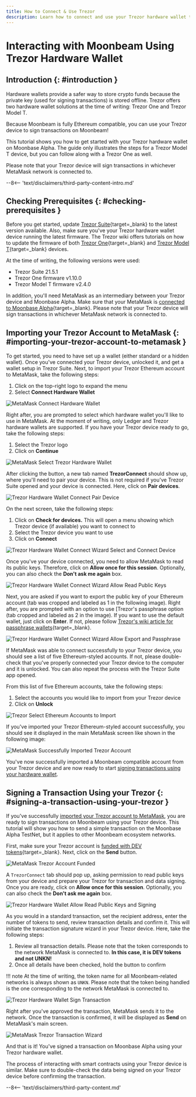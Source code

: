 ```yaml
---
title: How to Connect & Use Trezor
description: Learn how to connect and use your Trezor hardware wallet to sign transactions on Moonbeam, leveraging its Ethereum compatibility features.
---
```


# Interacting with Moonbeam Using Trezor Hardware Wallet

## Introduction {: #introduction } 

Hardware wallets provide a safer way to store crypto funds because the private key (used for signing transactions) is stored offline. Trezor offers two hardware wallet solutions at the time of writing: Trezor One and Trezor Model T.

Because Moonbeam is fully Ethereum compatible, you can use your Trezor device to sign transactions on Moonbeam!

This tutorial shows you how to get started with your Trezor hardware wallet on Moonbase Alpha. The guide only illustrates the steps for a Trezor Model T device, but you can follow along with a Trezor One as well.

Please note that your Trezor device will sign transactions in whichever MetaMask network is connected to.

--8<-- 'text/disclaimers/third-party-content-intro.md'

## Checking Prerequisites {: #checking-prerequisites } 

Before you get started, update [Trezor Suite](https://suite.trezor.io/){target=_blank} to the latest version available. Also, make sure you've your Trezor hardware wallet device running the latest firmware. The Trezor wiki offers tutorials on how to update the firmware of both [Trezor One](https://wiki.trezor.io/User_manual:Updating_the_Trezor_device_firmware__T1){target=_blank} and [Trezor Model T](https://wiki.trezor.io/User_manual:Updating_the_Trezor_device_firmware){target=_blank} devices.

At the time of writing, the following versions were used:

 - Trezor Suite 21.5.1
 - Trezor One firmware v1.10.0
 - Trezor Model T firmware v2.4.0

In addition, you'll need MetaMask as an intermediary between your Trezor device and Moonbase Alpha. Make sure that your MetaMask is [connected to Moonbase Alpha](/tokens/connect/metamask/){target=_blank}. Please note that your Trezor device will sign transactions in whichever MetaMask network is connected to.

## Importing your Trezor Account to MetaMask {: #importing-your-trezor-account-to-metamask } 

To get started, you need to have set up a wallet (either standard or a hidden wallet). Once you've connected your Trezor device, unlocked it, and get a wallet setup in Trezor Suite. Next, to import your Trezor Ethereum account to MetaMask, take the following steps:

 1. Click on the top-right logo to expand the menu
 2. Select **Connect Hardware Wallet**

![MetaMask Connect Hardware Wallet](/images/tokens/connect/ledger/ethereum/ledger-2.png)

Right after, you are prompted to select which hardware wallet you'll like to use in MetaMask. At the moment of writing, only Ledger and Trezor hardware wallets are supported. If you have your Trezor device ready to go, take the following steps:

 1. Select the Trezor logo
 2. Click on **Continue**

![MetaMask Select Trezor Hardware Wallet](/images/tokens/connect/trezor/trezor-2.png)

After clicking the button, a new tab named **TrezorConnect** should show up, where you'll need to pair your device. This is not required if you've Trezor Suite opened and your device is connected. Here, click on **Pair devices**.

![Trezor Hardware Wallet Connect Pair Device](/images/tokens/connect/trezor/trezor-3.png)

On the next screen, take the following steps:

 1. Click on **Check for devices.** This will open a menu showing which Trezor device (if available) you want to connect to
 2. Select the Trezor device you want to use
 3. Click on **Connect**

![Trezor Hardware Wallet Connect Wizard Select and Connect Device](/images/tokens/connect/trezor/trezor-4.png)

Once you've your device connected, you need to allow MetaMask to read its public keys. Therefore, click on **Allow once for this session**. Optionally, you can also check the **Don't ask me again** box.

![Trezor Hardware Wallet Connect Wizard Allow Read Public Keys](/images/tokens/connect/trezor/trezor-5.png)

Next, you are asked if you want to export the public key of your Ethereum account (tab was cropped and labeled as 1 in the following image). Right after, you are prompted with an option to use [Trezor's passphrase option (tab cropped and labeled as 2 in the image). If you want to use the default wallet, just click on **Enter**. If not, please follow [Trezor's wiki article for passphrase wallets](https://wiki.trezor.io/Passphrase){target=_blank}.

![Trezor Hardware Wallet Connect Wizard Allow Export and Passphrase](/images/tokens/connect/trezor/trezor-6.png)

If MetaMask was able to connect successfully to your Trezor device, you should see a list of five Ethereum-styled accounts. If not, please double-check that you've properly connected your Trezor device to the computer and it is unlocked. You can also repeat the process with the Trezor Suite app opened.

From this list of five Ethereum accounts, take the following steps:

 1. Select the accounts you would like to import from your Trezor device
 2. Click on **Unlock**

![Trezor Select Ethereum Accounts to Import](/images/tokens/connect/trezor/trezor-7.png)

If you've imported your Trezor Ethereum-styled account successfully, you should see it displayed in the main MetaMask screen like shown in the following image:

![MetaMask Successfully Imported Trezor Account](/images/tokens/connect/trezor/trezor-8.png)

You've now successfully imported a Moonbeam compatible account from your Trezor device and are now ready to start [signing transactions using your hardware wallet](#signing-a-transaction-using-your-trezor).

## Signing a Transaction Using your Trezor {: #signing-a-transaction-using-your-trezor } 

If you've successfully [imported your Trezor account to MetaMask](#importing-your-trezor-account-to-metamask), you are ready to sign transactions on Moonbeam using your Trezor device. This tutorial will show you how to send a simple transaction on the Moonbase Alpha TestNet, but it applies to other Moonbeam ecosystem networks.

First, make sure your Trezor account is [funded with DEV tokens](/builders/get-started/networks/moonbase/#get-tokens/){target=_blank}. Next, click on the **Send** button.

![MetaMask Trezor Account Funded](/images/tokens/connect/trezor/trezor-9.png)

A `TrezorConnect` tab should pop up, asking permission to read public keys from your device and prepare your Trezor for transaction and data signing. Once you are ready, click on **Allow once for this session**. Optionally, you can also check the **Don't ask me again** box.

![Trezor Hardware Wallet Allow Read Public Keys and Signing](/images/tokens/connect/trezor/trezor-10.png)

As you would in a standard transaction, set the recipient address, enter the number of tokens to send, review transaction details and confirm it. This will initiate the transaction signature wizard in your Trezor device. Here, take the following steps:

 1. Review all transaction details. Please note that the token corresponds to the network MetaMask is connected to. **In this case, it is DEV tokens and not UNKN!**
 2. Once all details have been checked, hold the button to confirm

!!! note
    At the time of writing, the token name for all Moonbeam-related networks is always shown as `UNKN`. Please note that the token being handled is the one corresponding to the network MetaMask is connected to.

![Trezor Hardware Wallet Sign Transaction](/images/tokens/connect/trezor/trezor-11.png)

Right after you've approved the transaction, MetaMask sends it to the network. Once the transaction is confirmed, it will be displayed as **Send** on MetaMask's main screen.

![MetaMask Trezor Transaction Wizard](/images/tokens/connect/trezor/trezor-12.png)

And that is it! You've signed a transaction on Moonbase Alpha using your Trezor hardware wallet. 

The process of interacting with smart contracts using your Trezor device is similar. Make sure to double-check the data being signed on your Trezor device before confirming the transaction.

--8<-- 'text/disclaimers/third-party-content.md'
